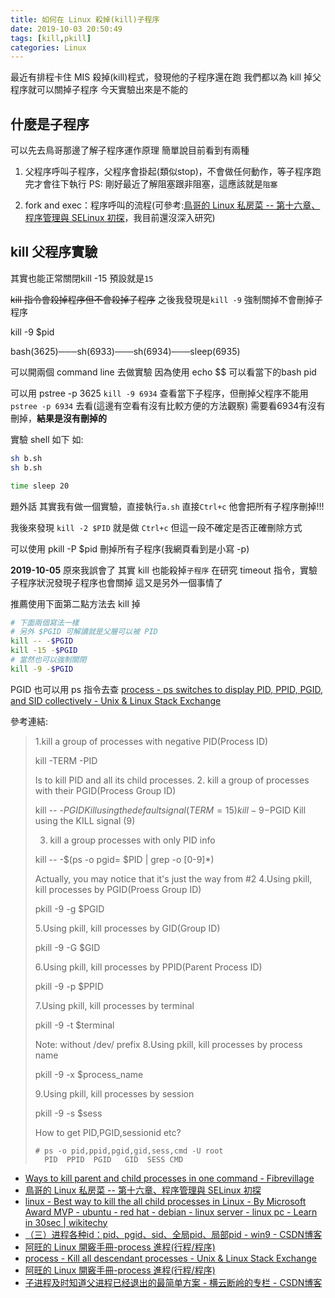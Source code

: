 ```yaml
---
title: 如何在 Linux 殺掉(kill)子程序
date: 2019-10-03 20:50:49
tags: [kill,pkill]
categories: Linux
---
```


最近有排程卡住
MIS 殺掉(kill)程式，發現他的子程序還在跑
我們都以為 kill 掉父程序就可以關掉子程序
今天實驗出來是不能的

<!--more-->

## 什麼是子程序

可以先去鳥哥那邊了解子程序運作原理
簡單說目前看到有兩種

1. 父程序呼叫子程序，父程序會掛起(類似stop)，不會做任何動作，等子程序跑完才會往下執行
PS: 剛好最近了解阻塞跟非阻塞，這應該就是`阻塞`

2. fork and exec：程序呼叫的流程(可參考:[鳥哥的 Linux 私房菜 -- 第十六章、程序管理與 SELinux 初探](http://linux.vbird.org/linux_basic/0440processcontrol.php)，我目前還沒深入研究)


## kill 父程序實驗

其實也能正常關閉kill -15 預設就是`15`

~~kill 指令會殺掉程序但不會殺掉子程序~~
之後我發現是`kill -9` 強制關掉不會刪掉子程序

kill -9 $pid

bash(3625)───sh(6933)───sh(6934)───sleep(6935)

可以開兩個 command line 去做實驗
因為使用 echo $$ 可以看當下的bash pid

可以用 pstree -p 3625
`kill -9 6934`
查看當下子程序，但刪掉父程序不能用`pstree -p 6934` 去看(這邊有空看有沒有比較方便的方法觀察)
需要看6934有沒有刪掉，**結果是沒有刪掉的**

實驗 shell 如下
如:

```a.sh
sh b.sh
sh b.sh
```

```b.sh
time sleep 20
```

題外話
其實我有做一個實驗，直接執行`a.sh` 直接`Ctrl+c`
他會把所有子程序刪掉!!!

我後來發現 `kill -2 $PID` 就是做 `Ctrl+c`
但這一段不確定是否正確刪除方式

可以使用 pkill -P $pid 刪掉所有子程序(我網頁看到是小寫 -p)


**2019-10-05**
原來我誤會了
其實 kill 也能殺掉`子程序`
在研究 timeout 指令，實驗子程序狀況發現子程序也會關掉
這又是另外一個事情了

推薦使用下面第二點方法去 kill 掉
```bash
# 下面兩個寫法一樣
# 另外 $PGID 可解讀就是父層可以被 PID
kill -- -$PGID
kill -15 -$PGID
# 當然也可以強制關閉
kill -9 -$PGID
```

PGID 也可以用 ps 指令去查
[process - ps switches to display PID, PPID, PGID, and SID collectively - Unix & Linux Stack Exchange](https://unix.stackexchange.com/questions/82724/ps-switches-to-display-pid-ppid-pgid-and-sid-collectively)

參考連結:

> 1.kill a group of processes with negative PID(Process ID)
> 
> kill  -TERM -PID
> 
> Is to kill PID and all its child processes.
> 2. kill a group of processes with their PGID(Process Group ID)
> 
> kill -- -$PGID   Kill using the default signal (TERM = 15)
> kill -9 -$PGID   Kill using the KILL signal (9)
> 
> 3. kill a group processes with only PID info
> 
> kill -- -$(ps -o pgid= $PID | grep -o [0-9]*)
> 
> Actually, you may notice that it's just the way from #2
> 4.Using pkill, kill processes by PGID(Proess Group ID)
> 
> pkill -9 -g $PGID
> 
> 5.Using pkill, kill processes by GID(Group ID)
> 
> pkill -9 -G $GID
> 
> 6.Using pkill, kill processes by PPID(Parent Process ID)
> 
> pkill -9 -p $PPID
> 
> 7.Using pkill, kill processes by terminal
> 
> pkill -9 -t $terminal
> 
> Note: without /dev/ prefix
> 8.Using pkill, kill processes by process name
> 
> pkill -9 -x $process_name
> 
> 9.Using pkill, kill processes by session
> 
> pkill -9 -s $sess
> 
> How to get PID,PGID,sessionid etc?
> ```
> # ps -o pid,ppid,pgid,gid,sess,cmd -U root
>   PID  PPID  PGID   GID  SESS CMD
> ```
 
* [Ways to kill parent and child processes in one command - Fibrevillage](http://fibrevillage.com/sysadmin/237-ways-to-kill-parent-and-child-processes-in-one-command)
* [鳥哥的 Linux 私房菜 -- 第十六章、程序管理與 SELinux 初探](http://linux.vbird.org/linux_basic/0440processcontrol.php#ps)
* [linux - Best way to kill the all child processes in Linux - By Microsoft Award MVP - ubuntu - red hat - debian - linux server - linux pc - Learn in 30sec | wikitechy](https://www.wikitechy.com/tutorials/linux/best-way-to-kill-all-child-processes-in-linux)
* [（三）进程各种id：pid、pgid、sid、全局pid、局部pid - win9 - CSDN博客](https://blog.csdn.net/qq_33160790/article/details/81346663)
* [阿旺的 Linux 開竅手冊-process 進程(行程/程序)](http://www.polish.url.tw/ach8/ach8.html#pgid)
* [process - Kill all descendant processes - Unix & Linux Stack Exchange](https://unix.stackexchange.com/questions/124127/kill-all-descendant-processes)
* [阿旺的 Linux 開竅手冊-process 進程(行程/程序)](http://www.polish.url.tw/ach8/ach8.html#kill)
* [子进程及时知道父进程已经退出的最简单方案 - 横云断岭的专栏 - CSDN博客](https://blog.csdn.net/hengyunabc/article/details/5921749)